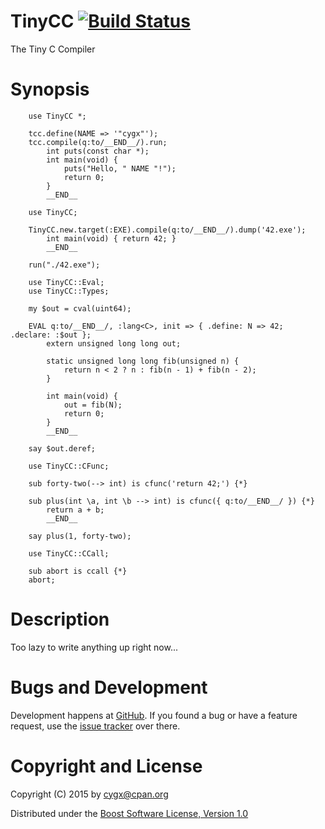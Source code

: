 # TinyCC [![Build Status](https://travis-ci.org/cygx/p6-tinycc.svg?branch=master)](https://travis-ci.org/cygx/p6-tinycc)

The Tiny C Compiler


# Synopsis

```
    use TinyCC *;

    tcc.define(NAME => '"cygx"');
    tcc.compile(q:to/__END__/).run;
        int puts(const char *);
        int main(void) {
            puts("Hello, " NAME "!");
            return 0;
        }
        __END__
```

```
    use TinyCC;

    TinyCC.new.target(:EXE).compile(q:to/__END__/).dump('42.exe');
        int main(void) { return 42; }
        __END__

    run("./42.exe");
```

```
    use TinyCC::Eval;
    use TinyCC::Types;

    my $out = cval(uint64);

    EVAL q:to/__END__/, :lang<C>, init => { .define: N => 42; .declare: :$out };
        extern unsigned long long out;

        static unsigned long long fib(unsigned n) {
            return n < 2 ? n : fib(n - 1) + fib(n - 2);
        }

        int main(void) {
            out = fib(N);
            return 0;
        }
        __END__

    say $out.deref;
```

```
    use TinyCC::CFunc;

    sub forty-two(--> int) is cfunc('return 42;') {*}

    sub plus(int \a, int \b --> int) is cfunc({ q:to/__END__/ }) {*}
        return a + b;
        __END__

    say plus(1, forty-two);
```

```
    use TinyCC::CCall;

    sub abort is ccall {*}
    abort;
```


# Description

Too lazy to write anything up right now...


# Bugs and Development

Development happens at [GitHub](https://github.com/cygx/p6-tinycc). If you
found a bug or have a feature request, use the
[issue tracker](https://github.com/cygx/p6-tinycc/issues) over there.


# Copyright and License

Copyright (C) 2015 by <cygx@cpan.org>

Distributed under the
[Boost Software License, Version 1.0](http://www.boost.org/LICENSE_1_0.txt)
